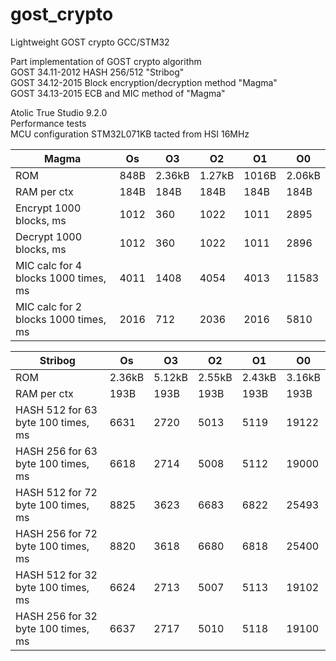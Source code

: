 # gost_crypto
Lightweight GOST crypto GCC/STM32

Part implementation of GOST crypto algorithm  
GOST 34.11-2012 HASH 256/512 "Stribog"  
GOST 34.12-2015 Block encryption/decryption method "Magma"  
GOST 34.13-2015 ECB and MIC method of "Magma"  

Atolic True Studio 9.2.0  
Performance tests  
MCU configuration STM32L071KB tacted from HSI 16MHz  

| Magma									|	Os		|	O3		|	O2	 	|	O1		|	O0		|
|---------------------------------------|-----------|-----------|-----------|-----------|-----------|
| ROM									|	848B	|	2.36kB	|	1.27kB	|	1016B	|	2.06kB	|
| RAM per ctx							|	184B	|	184B	|	184B	|	184B	|	184B	|
| Encrypt 1000 blocks, ms				|	1012	|	360		|	1022	|	1011	|	2895	|
| Decrypt 1000 blocks, ms				|	1012	|	360		|	1022	|	1011	|	2896	|
| MIC calc for 4 blocks 1000 times, ms	|	4011	|	1408	|	4054	|	4013	|	11583	|
| MIC calc for 2 blocks 1000 times, ms	|	2016	|	712		|	2036	|	2016	|	5810	|

| Stribog								|	Os		|	O3		|	O2	 	|	O1		|	O0		|
|---------------------------------------|-----------|-----------|-----------|-----------|-----------|  
| ROM									|	2.36kB	|	5.12kB	|	2.55kB	|	2.43kB	|	3.16kB  |
| RAM per ctx							|	193B	|	193B	|	193B	|	193B	|	193B	| 
| HASH 512 for 63 byte 100 times, ms	|	6631	|	2720	|	5013	|	5119	|	19122	|
| HASH 256 for 63 byte 100 times, ms	|	6618	|	2714	|	5008	|	5112	|	19000	|
| HASH 512 for 72 byte 100 times, ms	|	8825	|	3623	|	6683	|	6822	|	25493	|
| HASH 256 for 72 byte 100 times, ms	|	8820	|	3618	|	6680	|	6818	|	25400	|
| HASH 512 for 32 byte 100 times, ms	|	6624	|	2713	|	5007	|	5113	|	19102	|
| HASH 256 for 32 byte 100 times, ms	|	6637	|	2717	|	5010	|	5118	|	19100	|


